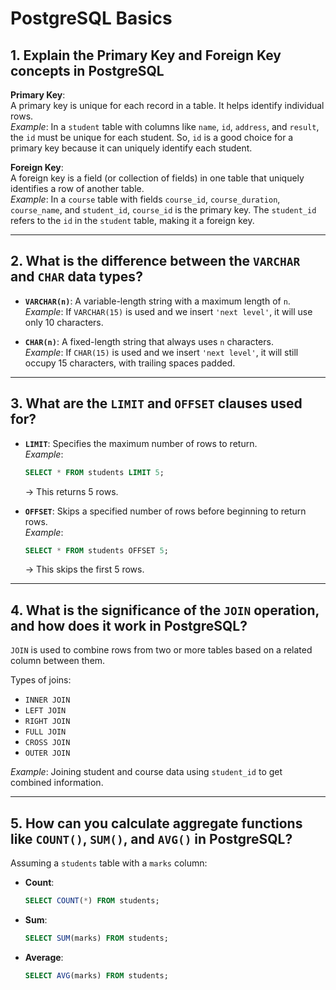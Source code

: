 # PostgreSQL Basics

## 1. Explain the Primary Key and Foreign Key concepts in PostgreSQL

**Primary Key**:  
A primary key is unique for each record in a table. It helps identify individual rows.  
*Example*: In a `student` table with columns like `name`, `id`, `address`, and `result`, the `id` must be unique for each student. So, `id` is a good choice for a primary key because it can uniquely identify each student.

**Foreign Key**:  
A foreign key is a field (or collection of fields) in one table that uniquely identifies a row of another table.  
*Example*: In a `course` table with fields `course_id`, `course_duration`, `course_name`, and `student_id`, `course_id` is the primary key. The `student_id` refers to the `id` in the `student` table, making it a foreign key.

---

## 2. What is the difference between the `VARCHAR` and `CHAR` data types?

- **`VARCHAR(n)`**: A variable-length string with a maximum length of `n`.  
  *Example*: If `VARCHAR(15)` is used and we insert `'next level'`, it will use only 10 characters.

- **`CHAR(n)`**: A fixed-length string that always uses `n` characters.  
  *Example*: If `CHAR(15)` is used and we insert `'next level'`, it will still occupy 15 characters, with trailing spaces padded.

---

## 3. What are the `LIMIT` and `OFFSET` clauses used for?

- **`LIMIT`**: Specifies the maximum number of rows to return.  
  *Example*:
  ```sql
  SELECT * FROM students LIMIT 5;
  ```
  → This returns 5 rows.

- **`OFFSET`**: Skips a specified number of rows before beginning to return rows.  
  *Example*:
  ```sql
  SELECT * FROM students OFFSET 5;
  ```
  → This skips the first 5 rows.

---

## 4. What is the significance of the `JOIN` operation, and how does it work in PostgreSQL?

`JOIN` is used to combine rows from two or more tables based on a related column between them.

Types of joins:
- `INNER JOIN`
- `LEFT JOIN`
- `RIGHT JOIN`
- `FULL JOIN`
- `CROSS JOIN`
- `OUTER JOIN`

*Example*: Joining student and course data using `student_id` to get combined information.

---

## 5. How can you calculate aggregate functions like `COUNT()`, `SUM()`, and `AVG()` in PostgreSQL?

Assuming a `students` table with a `marks` column:

- **Count**:
  ```sql
  SELECT COUNT(*) FROM students;
  ```

- **Sum**:
  ```sql
  SELECT SUM(marks) FROM students;
  ```

- **Average**:
  ```sql
  SELECT AVG(marks) FROM students;
  ```
